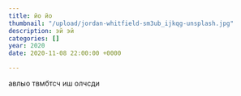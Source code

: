 ```yaml
---
title: йо йо
thumbnail: "/upload/jordan-whitfield-sm3ub_ijkqg-unsplash.jpg"
description: эй эй
categories: []
year: 2020
date: 2020-11-08 22:00:00 +0000

---
```

авлыо твмбтсч иш олчсди
